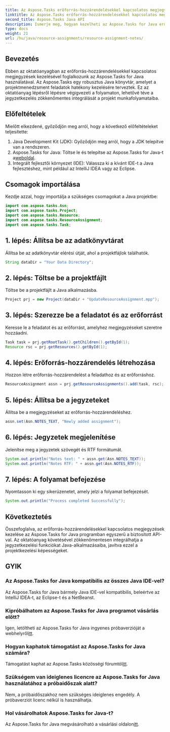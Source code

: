 ```yaml
---
title: Az Aspose.Tasks erőforrás-hozzárendelésekkel kapcsolatos megjegyzések kezelése
linktitle: Az Aspose.Tasks erőforrás-hozzárendelésekkel kapcsolatos megjegyzések kezelése
second_title: Aspose.Tasks Java API
description: Ismerje meg, hogyan kezelheti az Aspose.Tasks for Java erőforrás-hozzárendelésével kapcsolatos megjegyzéseket. Lépésről lépésre bemutató útmutató a zökkenőmentes integrációhoz.
type: docs
weight: 21
url: /hu/java/resource-assignments/resource-assignment-notes/
---
```

## Bevezetés
Ebben az oktatóanyagban az erőforrás-hozzárendelésekkel kapcsolatos megjegyzések kezelésével foglalkozunk az Aspose.Tasks for Java használatával. Az Aspose.Tasks egy robusztus Java könyvtár, amelyet a projektmenedzsment feladatok hatékony kezelésére terveztek. Ez az oktatóanyag lépésről lépésre végigvezeti a folyamaton, lehetővé téve a jegyzetkezelés zökkenőmentes integrálását a projekt munkafolyamataiba.
## Előfeltételek
Mielőtt elkezdené, győződjön meg arról, hogy a következő előfeltételeket teljesítette:
1. Java Development Kit (JDK): Győződjön meg arról, hogy a JDK telepítve van a rendszeren.
2.  Aspose.Tasks for Java: Töltse le és telepítse az Aspose.Tasks for Java-t a[weboldal](https://releases.aspose.com/tasks/java/).
3. Integrált fejlesztői környezet (IDE): Válassza ki a kívánt IDE-t a Java fejlesztéshez, mint például az IntelliJ IDEA vagy az Eclipse.

## Csomagok importálása
Kezdje azzal, hogy importálja a szükséges csomagokat a Java projektbe:
```java
import com.aspose.tasks.Asn;
import com.aspose.tasks.Project;
import com.aspose.tasks.Resource;
import com.aspose.tasks.ResourceAssignment;
import com.aspose.tasks.Task;
```

## 1. lépés: Állítsa be az adatkönyvtárat
Állítsa be az adatkönyvtár elérési útját, ahol a projektfájlok találhatók.
```java
String dataDir = "Your Data Directory";
```
## 2. lépés: Töltse be a projektfájlt
Töltse be a projektfájlt a Java alkalmazásba.
```java
Project prj = new Project(dataDir + "UpdateResourceAssignment.mpp");
```
## 3. lépés: Szerezze be a feladatot és az erőforrást
Keresse le a feladatot és az erőforrást, amelyhez megjegyzéseket szeretne hozzáadni.
```java
Task task = prj.getRootTask().getChildren().getById(1);
Resource rsc = prj.getResources().getById(1);
```
## 4. lépés: Erőforrás-hozzárendelés létrehozása
Hozzon létre erőforrás-hozzárendelést a feladathoz és az erőforráshoz.
```java
ResourceAssignment assn = prj.getResourceAssignments().add(task, rsc);
```
## 5. lépés: Állítsa be a jegyzeteket
Állítsa be a megjegyzéseket az erőforrás-hozzárendeléshez.
```java
assn.set(Asn.NOTES_TEXT, "Newly added assignment");
```
## 6. lépés: Jegyzetek megjelenítése
Jelenítse meg a jegyzetek szövegét és RTF formátumát.
```java
System.out.println("Notes text: " + assn.get(Asn.NOTES_TEXT));
System.out.println("Notes RTF: " + assn.get(Asn.NOTES_RTF));
```
## 7. lépés: A folyamat befejezése
Nyomtasson ki egy sikerüzenetet, amely jelzi a folyamat befejezését.
```java
System.out.println("Process completed Successfully");
```

## Következtetés
Összefoglalva, az erőforrás-hozzárendelésekkel kapcsolatos megjegyzések kezelése az Aspose.Tasks for Java programban egyszerű a biztosított API-val. Az oktatóanyag követésével zökkenőmentesen integrálhatja a jegyzetkezelési funkciókat Java-alkalmazásaiba, javítva ezzel a projektkezelési képességeket.
## GYIK
### Az Aspose.Tasks for Java kompatibilis az összes Java IDE-vel?
Az Aspose.Tasks for Java bármely Java IDE-vel kompatibilis, beleértve az IntelliJ IDEA-t, az Eclipse-t és a NetBeanst.
### Kipróbálhatom az Aspose.Tasks for Java programot vásárlás előtt?
 Igen, letöltheti az Aspose.Tasks for Java ingyenes próbaverzióját a webhelyről[itt](https://releases.aspose.com/).
### Hogyan kaphatok támogatást az Aspose.Tasks for Java számára?
 Támogatást kaphat az Aspose.Tasks közösségi fórumtól[itt](https://forum.aspose.com/c/tasks/15).
### Szükségem van ideiglenes licencre az Aspose.Tasks for Java használatához a próbaidőszak alatt?
Nem, a próbaidőszakhoz nem szükséges ideiglenes engedély. A próbaverziót licenc nélkül is használhatja.
### Hol vásárolhatok Aspose.Tasks for Java-t?
Az Aspose.Tasks for Java megvásárolható a vásárlási oldalon[itt](https://purchase.aspose.com/buy).